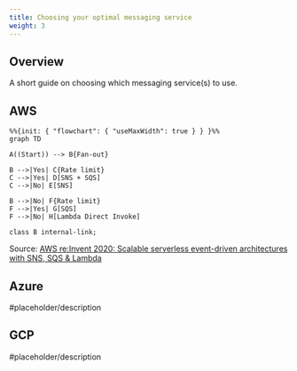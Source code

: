 ```yaml
---
title: Choosing your optimal messaging service
weight: 3
---
```


## Overview

A short guide on choosing which messaging service(s) to use.

## AWS

```mermaid
%%{init: { "flowchart": { "useMaxWidth": true } } }%%
graph TD

A((Start)) --> B{Fan-out}

B -->|Yes| C{Rate limit}
C -->|Yes| D[SNS + SQS]
C -->|No| E[SNS]

B -->|No| F{Rate limit}
F -->|Yes| G[SQS]
F -->|No| H[Lambda Direct Invoke]

class B internal-link;
```

Source: [AWS re:Invent 2020: Scalable serverless event-driven architectures with SNS, SQS & Lambda](https://www.youtube.com/watch?v=8zysQqxgj0I&t=1887s)

## Azure

#placeholder/description 

## GCP

#placeholder/description 

